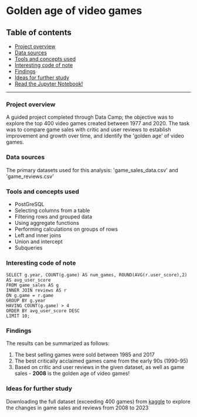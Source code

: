 # Golden age of video games

## Table of contents

- [Project overview](#project-overview)
- [Data sources](#data-sources)
- [Tools and concepts used](#tools-and-concepts-used)
- [Interesting code of note](#interesting-code-of-note)
- [Findings](#findings)
- [Ideas for further study](#ideas-for-further-study)
- [Read the Jupyter Notebook!](https://github.com/chrisadew55/video_games_sql/blob/main/video%20game%20project%20notebook.ipynb)
---

### Project overview
A guided project completed through Data Camp; the objective was to explore the top 400 video games created between 1977 and 2020. The task was to compare game sales with critic and user reviews to establish improvement and growth over time, and identify the 'golden age' of video games.

### Data sources
The primary datasets used for this analysis: 'game_sales_data.csv' and 'game_reviews.csv'

### Tools and concepts used
- PostGreSQL
- Selecting columns from a table
- Filtering rows and grouped data
- Using aggregate functions
- Performing calculations on groups of rows
- Left and inner joins
- Union and intercept
- Subqueries

### Interesting code of note
```PostGreSQL:
SELECT g.year, COUNT(g.game) AS num_games, ROUND(AVG(r.user_score),2) AS avg_user_score
FROM game_sales AS g
INNER JOIN reviews AS r
ON g.game = r.game
GROUP BY g.year
HAVING COUNT(g.game) > 4
ORDER BY avg_user_score DESC
LIMIT 10;
```

### Findings
The results can be summarized as follows:
1. The best selling games were sold between 1985 and 2017
2. The best critically acclaimed games came from the early 90s (1990-95)
3. Based on critic and user reviews in the given dataset, as well as game sales - **2008** is the golden age of video games!

### Ideas for further study
Downloading the full dataset (exceeding 400 games) from [kaggle](https://kaggle.com) to explore the changes in game sales and reviews from 2008 to 2023
